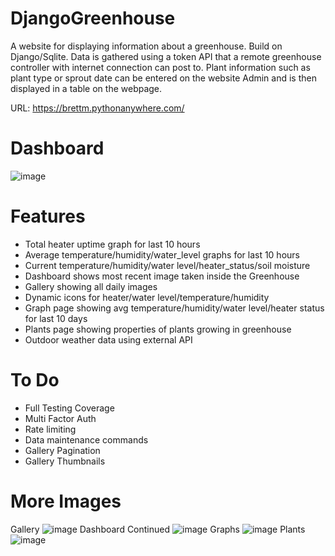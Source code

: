 # DjangoGreenhouse
 
A website for displaying information about a greenhouse. Build on Django/Sqlite. Data is gathered using a token API that a remote greenhouse controller with internet connection can post to. Plant information such as plant type or sprout date can be entered on the website Admin and is then displayed in a table on the webpage.

URL: https://brettm.pythonanywhere.com/


# Dashboard
![image](https://user-images.githubusercontent.com/78938784/152613041-99b240bf-ae12-4202-b2e9-26ee1b67e2ad.png)


# Features
- Total heater uptime graph for last 10 hours
- Average temperature/humidity/water_level graphs for last 10 hours
- Current temperature/humidity/water level/heater_status/soil moisture
- Dashboard shows most recent image taken inside the Greenhouse
- Gallery showing all daily images
- Dynamic icons for heater/water level/temperature/humidity
- Graph page showing avg temperature/humidity/water level/heater status for last 10 days
- Plants page showing properties of plants growing in greenhouse
- Outdoor weather data using external API


# To Do
- Full Testing Coverage
- Multi Factor Auth
- Rate limiting
- Data maintenance commands
- Gallery Pagination
- Gallery Thumbnails

# More Images

Gallery
![image](https://user-images.githubusercontent.com/78938784/152613088-904177c5-141a-4a91-98eb-cdf9d28e35df.png)
Dashboard Continued
![image](https://user-images.githubusercontent.com/78938784/152613175-dc4f7f99-62c0-450e-8fc9-28b4281ae5aa.png)
Graphs
![image](https://user-images.githubusercontent.com/78938784/152613235-099aab65-5d77-494c-bd7d-328bede30a5a.png)
Plants
![image](https://user-images.githubusercontent.com/78938784/152613217-d9829464-0099-4c3b-9a2c-476b614eea4f.png)


